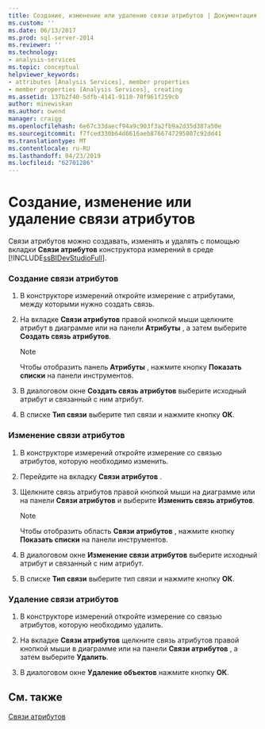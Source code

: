 ```yaml
---
title: Создание, изменение или удаление связи атрибутов | Документация Майкрософт
ms.custom: ''
ms.date: 06/13/2017
ms.prod: sql-server-2014
ms.reviewer: ''
ms.technology:
- analysis-services
ms.topic: conceptual
helpviewer_keywords:
- attributes [Analysis Services], member properties
- member properties [Analysis Services], creating
ms.assetid: 137b2f40-5dfb-4141-9110-70f961f259cb
author: minewiskan
ms.author: owend
manager: craigg
ms.openlocfilehash: 6e67c33daecf94a9c903f3a2fb9a2d35d387a50e
ms.sourcegitcommit: f7fced330b64d6616aeb8766747295807c92dd41
ms.translationtype: MT
ms.contentlocale: ru-RU
ms.lasthandoff: 04/23/2019
ms.locfileid: "62701286"
---
```

# <a name="create-modify-or-delete-an-attribute-relationship"></a>Создание, изменение или удаление связи атрибутов
  Связи атрибутов можно создавать, изменять и удалять с помощью вкладки **Связи атрибутов** конструктора измерений в среде [!INCLUDE[ssBIDevStudioFull](../../includes/ssbidevstudiofull-md.md)].  
  
### <a name="to-create-an-attribute-relationship"></a>Создание связи атрибутов  
  
1.  В конструкторе измерений откройте измерение с атрибутами, между которыми нужно создать связь.  
  
2.  На вкладке **Связи атрибутов** правой кнопкой мыши щелкните атрибут в диаграмме или на панели **Атрибуты** , а затем выберите **Создать связь атрибутов**.  
  
    > [!NOTE]  
    >  Чтобы отобразить панель **Атрибуты** , нажмите кнопку **Показать списки** на панели инструментов.  
  
3.  В диалоговом окне **Создать связь атрибутов** выберите исходный атрибут и связанный с ним атрибут.  
  
4.  В списке **Тип связи** выберите тип связи и нажмите кнопку **ОК**.  
  
### <a name="to-modify-an-attribute-relationship"></a>Изменение связи атрибутов  
  
1.  В конструкторе измерений откройте измерение со связью атрибутов, которую необходимо изменить.  
  
2.  Перейдите на вкладку **Связи атрибутов** .  
  
3.  Щелкните связь атрибутов правой кнопкой мыши на диаграмме или на панели **Связи атрибутов** и выберите **Изменить связь атрибутов**.  
  
    > [!NOTE]  
    >  Чтобы отобразить область **Связи атрибутов** , нажмите кнопку **Показать списки** на панели инструментов.  
  
4.  В диалоговом окне **Изменение связи атрибутов** выберите исходный атрибут и связанный с ним атрибут.  
  
5.  В списке **Тип связи** выберите тип связи и нажмите кнопку **ОК**.  
  
### <a name="to-delete-an-attribute-relationship"></a>Удаление связи атрибутов  
  
1.  В конструкторе измерений откройте измерение со связью атрибутов, которую необходимо удалить.  
  
2.  На вкладке **Связи атрибутов** щелкните связь атрибутов правой кнопкой мыши в диаграмме или на панели **Связи атрибутов** , а затем выберите **Удалить**.  
  
3.  В диалоговом окне **Удаление объектов** нажмите кнопку **ОК**.  
  
## <a name="see-also"></a>См. также  
 [Связи атрибутов](../multidimensional-models-olap-logical-dimension-objects/attribute-relationships.md)  
  
  
